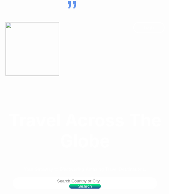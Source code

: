 <html>
<head>
<title> Travel Website </title>
<link rel="stylesheet">
<meta name="viewport" content="width=device-width, initial-scale=1.0">
<link rel="stylesheet"
href="http://stackpath.bootstrapcdn.com/bootstrap/4.3.1/css/bootstrap.min.css">
</head>
<body>
<section class="header">
<div class="container">
        <img src="images/logo.png">
          <button type="button" class="login-btn">Login</button>
</div>
<h1>Travel Across The Globe</h1>
<p>Your Gateway to Discovering Amazing Travel Destinations.</p>
<div class="input-group">
    <input  type="text" class="form-control" placeholder="Search Country or City">
    <div class="input-group-append">
    <button type="button" class="input-group-text btn">Search</button>
    </div>
</div>
</section>
<section class="features">
<h1>Featured Destinations</h1>
<div class="container">
<div class="row">
<div class="col-md-4">
        <div class="feature-box">
        <div class="feature-img">
        <img src="images/paris.jpeg">
        <div class="price">
            <p>78$</p>
        </div>
            </div>
            <div class="feature-details">
                <h4>Paris</h4>
                <p>The French capital is home to the Eiffel Tower and the world's largest museum in the Louvre. 
                 Exquisite palaces line the Seine, which curves gracefully through the city center. </p>
                <div>
                <span>Paris,</span>
                <span>5 Days,</span>
                <span>4 Nights</span>
                </div>
           </div>
           </div>
</div>
<div class="col-md-4">
<div class="feature-box">
      <div class="feature-img">
      <img src="images/Udaipur.jpg">
      <div class="price">
          <p>78$</p>
      </div>
        </div>
        <div class="feature-details">
             <h4>Udaipur</h4>
             <p> Dotted with magnificent palaces, amazing architectural marvels, majestic forts, well-manicured gardens, sparkling lakes,
                 and mesmerising temples, 
                Udaipur leaves no stone unturned to allure the love birds. </p>
             <div>
             <span>Udaipur,</span>
             <span>5 Days,</span>
             <span>4 Nights</span>
             </div>
       </div>
       </div>
</div>
<div class="col-md-4">
    <div class="feature-box">
        <div class="feature-img">
        <img src="images/Maldives.avif">
        <div class="price">
            <p>78$</p>
        </div>
            </div>
            <div class="feature-details">
            <h4>Maldives</h4>
            <p> The Maldives is world-famous for its myriad of marine life and
                Swim freely in the Indian Ocean among the colourful arrays of corals, rays, sea turtles, 
                 and a multitude of other underwater species!</p>
            <div>
            <span>Maldives,</span>
            <span>10 Days,</span>
            <span>9 Nights</span>
            </div>
        </div>
        </div>
</div>
</div>
</div>
</section>
<section class="gallary">
<h1>Travelling Gallary</h1>
<div class="container">
<div class="row">
<div class="col-md-3">
    <div class="gallery-box">
       <img src="images/lapland.jpeg">
       <h4> Lapland</h4>
    </div>
</div>
<div class="col-md-3">
     <div class="gallery-box">
        <img src="images/cappadocia.jpeg">
        <h4> Cappadocia</h4>
     </div>
</div>
<div class="col-md-3">
    <div class="gallery-box">
       <img src="images/NIGARA FALLS.jpeg">
       <h4> Nigara Falls</h4>
    </div>
</div>
<div class="col-md-3">
    <div class="gallery-box">
       <img src="images/SINGAPORE.jpeg">
       <h4> Singapore</h4>
    </div>
</div>
</div>
</div>
</section>  
<section class="banner">
    <div class="banner-highlights">
        <div class="container">
            <div class="row">
                <div class="col-md-8">
                    <h2>Get 30% on top destination</h2>
                    <p>Book your tickets before 31st June and avail 30% flat discount.</p>
                    </div>
                    <div class="col-md-4"></div>
                         <button type="button" class="booking-btn">Book Now</button>
            </div>
        </div>
    </div>
</div>
</section>
<section class="users-feedback">
<h1>Users Review</h1>
<div class="container">
<div class="row">
<div class="col-md-4">
     <div class="user-review">
     <p>Trivago excels with intuitive booking, 
        accurate info, and responsive customer support. 
        Ideal for seamless travel planning on-the-go.</p>
    <h5>Naa Anveshana</h5>
    <small>Maldives</small>
    </div>
    <img src="images/naa anveshana.jpeg">
</div>
<div class="col-md-4">
    <div class="user-review">
        <p>Efficient booking, comprehensive options,and responsive customer support make [Trivago] a 
            standout choice for travel planning. With user-friendly navigation 
            ensuring a seamless travel experience.<p>
       <h5>Archana</h5>
       <small>Paris</small>
       </div>
       <img src="images/achu.jpeg">
</div>
<div class="col-md-4">
    <div class="user-review">
        <p>Booking with [Trivago] is a breeze—user-friendly interface, 
            accurate informationWhether booking flights or accommodations,
             they deliver seamless experiences with competitive deals.</p>
       <h5>Nishchitha</h5>
       <small>Bali</small>
       </div>
       <img src="images/nish.jpeg">
</div>
</div>
</div>
</section>
<section class="footer">
<div class="container">
<div class="row">
    <div class="col-md-3">
    <img src="images/logo.png" class="footer-logo">
    <p>Trivago is a prominent travel website renowned for its specialized focus on hotel search and comparison.
         It serves as a valuable tool for travelers seeking the best accommodation options tailored to their preferences and budget.</p>
    </div>
    <div class="col-md-3">
    <h4>Features</h4>
    <p>Deals & Offers</p>
    <p>Customer Reviews</p>
    <p>Cancelatio Policies</p>
    </div>
    <div class="col-md-3">
    <h4>Quick Contact</h4>
    <p>+0123456789</p>
    <p> hello@example.com</p>
    <p>xyz Road, ABC City</p>
    </div>
    <div class="col-md-3">
    <h4>Follow Us on</h4>
    <p><i class="fa fa-facebook-Official"></i> Facebook</p>
    <p><i class="fa fa-youtube-play"></i> Youtube</p>
    <p><i class="fa fa-twitter"></i> Twitter</p>
    </div>
</div><hr>
    <p class="copyright">Made <i class="fa fa-heart"></i>by Archana & Nishchitha</p>
</div>
</section>
</body>

<style>
* {
    padding: 0;
    margin: 0;

}

.header {
    height: 100%;
    background-image: url("images/Bali.jpg");
    background-size: cover;
    background-attachment: fixed;
    padding-top: 20px;
    text-align: center;
    color: #fff;
}

.header img {
    width: 170px;
    float: left;
}

.login-btn {
    width: 100px;
    padding: 8px 0;
    outline: none !important;
    border: 2px solid #fff;
    border-radius: 50px;
    background: transparent;
    color: #fff;
    float: right;
}

.header h1
{
   padding-top: 200px;
   padding-botton: 0;
   font-size: 55px;
}

.header p
{
    margin: 18px 0;

}

.input-group
{
    width:90%;
    max-width: 500px;
    border-radius: 30px;
    background: #fff;
    margin: auto;
    padding: 2px;
}

.form-control
{
    border: 0 !important;
    border-radius: 30px 0 0 30px !important;
    margin: 2px;
    box-shadow: none !important;
}

.input-group-text
{
    width: 100px;
    background-image: linear-gradient(#00ff7e,#1f3d90);
    border: 0 !important;
    color: #fff !important;
    padding: 0 25px;
    border-radius: 30px !important;
    box-shadow: none !important;
}

/*features*/

.features
{
    padding: 100px 0;

}
h1
{
    text-align: center;
    padding-bottom: 30px;

}
.feature-img img
{
    width: 100%;
}
.price
{
    width: 50px;
    height: 50px;
    background: #ff5722;
    color: #fff;
    font-weight: 600;
    border-radius: 50%;
    padding: 10px;
    box-shadow: 0 0 10px 1px rgba(37,73,214,0.18);
    position: absolute;
    left: 20px;
    bottom: -25px;
}
.feature-img
{
    position: relative;
}
.rating
{
    padding: 3px;
    float: right;
    background: #fff;
    bottom: -1px;
    right: 0;
    position: absolute;
}
.features .fa
{
    font-size: 15px;
    color: #ff5722;
}
.feature-details
{
    padding: 20px;
    text-align: justify;
}
.feature-details h4
{
    font-weight: 600;
    margin-top: 20px;
}
.feature-details .fa
{
    margin-right: 5px;
}
.feature-box
{
    box-shadow: 0 0 10px 1px rgba(37, 73, 214, 0.18);
    margin-bottom: 30px;
}
.gallery
{
     padding: 100px 0;
     background: #efefef;
}
.gallery-box img
{
    width:100%;
    border-radius: 10px;
    cursor: pointer;
}
.gallery-box img:hover
{
    transform: scale(1.1);

}
.gallery-box h4
{
   display: block;
   width: 200px;
   color: #fff;
   text-shadow: -2px 2px 2px #000;
   font-weight: 600;
   font-size: 20px;
   position: absolute;
   top: 50%;
   left: 50%;
   trnsform: translate(-50%,-50%);
}
.gallery-box
{
    position: relative;
    margin-bottom: 30px;
}
.banner
{
    height: 80%;
    background-image: url(images/MALDIVES2.png);
    background-position: center;
    background-size: cover;
    background-attachment: fixed;
    padding-top: 14%;
}
.banner-highlights
{
    padding: 70px 0;
    background: rgba(0,0,0,0.7);
    text-align: center;
    color: #fff;
}
.booking-btn
{
    width: 120px;
    padding: 8px 0;
    outline: none !important;
    border: 2px solid #fff;
    border-radius: 50px;
    background: transparent;
    color: #fff;
    margin-top: 20px;
}
.users-feedback
{
    padding: 100px 0;
}
.user-review
{
    text-align: center;
    box-shadow: 0 0  10px 0 rgba(0, 0, 100, 0.2);
    padding-bottom: 50px;
}
.user-review p
{
    padding: 50px 10px 10px 10px;
}
.users-feedback img
{
    width: 60px;
       height: 60px;
       border-radius: 50%;
       position: relative;
       margin: -30px 0 20px 40%;
}
.user-review p::before
{
    content: '\201d';
    display: block;
    position: absolute;
    font-size: 100px;
    color: #6495ed;
    font-family: sans-serif;
    left: 44%;
    top: -20px;
}
.footer
{
    padding: 100;
    background-image: linear-gradient(#2d557d,#9610fb);
    color: #fff
}
.footer-logo
{
    width: 150px;
    margin-top: 15px;
    margin-bottom: 15px;
}
.footer h4
{
    font-algin: left;
    margin-top: 15px;
    margin-bottom: 25px;
}
.footer p
{
    font-size: 12px;
    text-align: justify;
    padding-right: 35px;
}
</style>
</html>
